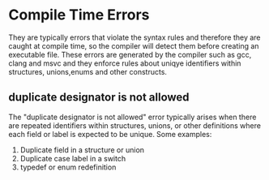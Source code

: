 # Compile Time Errors
They are typically errors that violate the syntax rules and therefore they are caught at compile time, so the compiler will detect them before creating an executable file.
These errors are generated by the compiler such as gcc, clang and msvc and they enforce rules about uniqye identifiers within structures, unions,enums and other constructs. 

## duplicate designator is not allowed
The "duplicate designator is not allowed" error typically arises when there are repeated identifiers within structures, unions, or other definitions where each field or label is expected to be unique.
Some examples:
1. Duplicate field in a structure or union
1. Duplicate case label in a switch
1. typedef or enum redefinition
